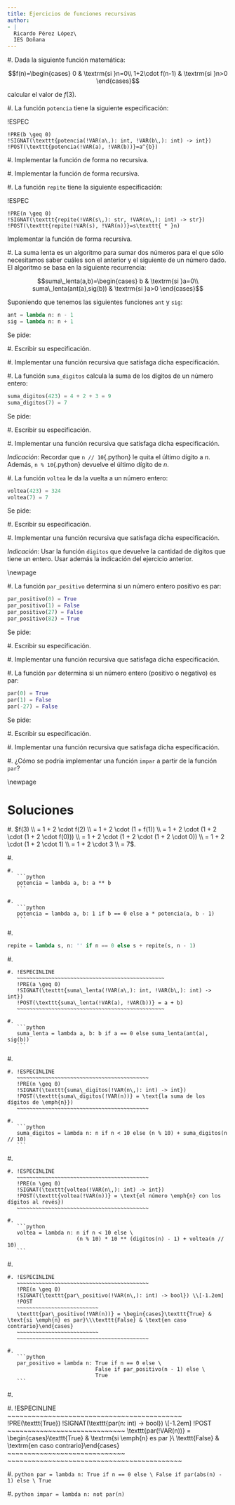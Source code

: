 ```yaml
---
title: Ejercicios de funciones recursivas
author:
- |
  Ricardo Pérez López\
  IES Doñana
---
```


#. Dada la siguiente función matemática:

   $$f(n)=\begin{cases}
   0 & \textrm{si }n=0\\
   1+2\cdot f(n-1) & \textrm{si }n>0
   \end{cases}$$
 
   calcular el valor de $f(3)$.

#. La función `potencia` tiene la siguiente especificación:

   !ESPEC
   ~~~~~~~~~~~~~~~~~~~~~~~~~~~~~~~~~~~~~~~~~~~~~~~~~~~~
   !PRE(b \geq 0)
   !SIGNAT(\texttt{potencia(!VAR(a\,): int, !VAR(b\,): int) -> int})
   !POST(\texttt{potencia(!VAR(a), !VAR(b))}=a^{b})
   ~~~~~~~~~~~~~~~~~~~~~~~~~~~~~~~~~~~~~~~~~~~~~~~~~~~~

   #. Implementar la función de forma no recursiva.

   #. Implementar la función de forma recursiva.

#. La función `repite` tiene la siguiente especificación:

   !ESPEC
   ~~~~~~~~~~~~~~~~~~~~~~~~~~~~~~~~~~~~~~~~~~~~~~~~~~~~
   !PRE(n \geq 0)
   !SIGNAT(\texttt{repite(!VAR(s\,): str, !VAR(n\,): int) -> str})
   !POST(\texttt{repite(!VAR(s), !VAR(n))}=s\texttt{ * }n)
   ~~~~~~~~~~~~~~~~~~~~~~~~~~~~~~~~~~~~~~~~~~~~~~~~~~~~

   Implementar la función de forma recursiva.

#. La suma lenta es un algoritmo para sumar dos números para el que
   sólo necesitamos saber cuáles son el anterior y el siguiente de un
   número dado. El algoritmo se basa en la siguiente recurrencia:

   $$suma\_lenta(a,b)=\begin{cases}
   b & \textrm{si }a=0\\
   suma\_lenta(ant(a),sig(b)) & \textrm{si }a>0
   \end{cases}$$

   Suponiendo que tenemos las siguientes funciones `ant` y `sig`:

   ```python
   ant = lambda n: n - 1
   sig = lambda n: n + 1
   ```

   Se pide:

   #. Escribir su especificación.

   #. Implementar una función recursiva que satisfaga dicha
      especificación.

#. La función `suma_digitos` calcula la suma de los dígitos de un
   número entero:
 
   ```python
   suma_digitos(423) = 4 + 2 + 3 = 9
   suma_digitos(7) = 7
   ```

   Se pide:

   #.  Escribir su especificación.

   #.  Implementar una función recursiva que satisfaga dicha
       especificación.

   *Indicación*: Recordar que `n // 10`{.python} le quita el último dígito a
   $n$. Además, `n % 10`{.python} devuelve el último dígito de $n$.

#. La función `voltea` le da la vuelta a un número entero:

   ```python
   voltea(423) = 324
   voltea(7) = 7
   ```

   Se pide:

   #.  Escribir su especificación.

   #.  Implementar una función recursiva que satisfaga dicha
       especificación.

   *Indicación*: Usar la función `digitos` que devuelve la cantidad de
   dígitos que tiene un entero. Usar además la indicación del ejercicio
   anterior.

   \newpage

#. La función `par_positivo` determina si un número entero positivo es
   par:

   ```python
   par_positivo(0) = True
   par_positivo(1) = False
   par_positivo(27) = False
   par_positivo(82) = True
   ```

   Se pide:

   #.  Escribir su especificación.

   #.  Implementar una función recursiva que satisfaga dicha
       especificación.

#. La función `par` determina si un número entero (positivo o negativo)
   es par:

   ```python
   par(0) = True
   par(1) = False
   par(-27) = False
   ```

   Se pide:

   #.  Escribir su especificación.

   #.  Implementar una función recursiva que satisfaga dicha
       especificación.

   #.  ¿Cómo se podría implementar una función `impar` a partir de la
       función `par`?
 
\newpage

# Soluciones

#. $f(3) \\
   = 1 + 2 \cdot f(2) \\
   = 1 + 2 \cdot (1 + f(1)) \\
   = 1 + 2 \cdot (1 + 2 \cdot (1 + 2 \cdot f(0))) \\
   = 1 + 2 \cdot (1 + 2 \cdot (1 + 2 \cdot 0)) \\
   = 1 + 2 \cdot (1 + 2 \cdot 1) \\
   = 1 + 2 \cdot 3 \\
   = 7$.

#.  

    #.
       ```python
       potencia = lambda a, b: a ** b
       ```

    #.
       ```python
       potencia = lambda a, b: 1 if b == 0 else a * potencia(a, b - 1)
       ```

#. 

   ```python
   repite = lambda s, n: '' if n == 0 else s + repite(s, n - 1)
   ```

#.   

    #. !ESPECINLINE
       ~~~~~~~~~~~~~~~~~~~~~~~~~~~~~~~~~~~~~~~~~~~~~~~
       !PRE(a \geq 0)
       !SIGNAT(\texttt{suma\_lenta(!VAR(a\,): int, !VAR(b\,): int) -> int})
       !POST(\texttt{suma\_lenta(!VAR(a), !VAR(b))} = a + b)
       ~~~~~~~~~~~~~~~~~~~~~~~~~~~~~~~~~~~~~~~~~~~~~~~

    #.
       ```python
       suma_lenta = lambda a, b: b if a == 0 else suma_lenta(ant(a), sig(b))
       ```

#.   

    #. !ESPECINLINE
       ~~~~~~~~~~~~~~~~~~~~~~~~~~~~~~~~~~~~~~~~~~
       !PRE(n \geq 0)
       !SIGNAT(\texttt{suma\_digitos(!VAR(n\,): int) -> int})
       !POST(\texttt{suma\_digitos(!VAR(n))} = \text{la suma de los dígitos de \emph{n}})
       ~~~~~~~~~~~~~~~~~~~~~~~~~~~~~~~~~~~~~~~~~~

    #.
       ```python
       suma_digitos = lambda n: n if n < 10 else (n % 10) + suma_digitos(n // 10)
       ```

#.   

    #. !ESPECINLINE
       ~~~~~~~~~~~~~~~~~~~~~~~~~~~~~~~~~~~~~~~~~~
       !PRE(n \geq 0)
       !SIGNAT(\texttt{voltea(!VAR(n\,): int) -> int})
       !POST(\texttt{voltea(!VAR(n))} = \text{el número \emph{n} con los dígitos al revés})
       ~~~~~~~~~~~~~~~~~~~~~~~~~~~~~~~~~~~~~~~~~~

    #.
       ```python
       voltea = lambda n: n if n < 10 else \
                          (n % 10) * 10 ** (digitos(n) - 1) + voltea(n // 10)
       ```

#.   

    #. !ESPECINLINE
       ~~~~~~~~~~~~~~~~~~~~~~~~~~~~~~~~~~~~~~~~~~
       !PRE(n \geq 0)
       !SIGNAT(\texttt{par\_positivo(!VAR(n\,): int) -> bool}) \\[-1.2em]
       !POST
       ~~~~~~~~~~~~~~~~~~~~~~~~~~
       \texttt{par\_positivo(!VAR(n))} = \begin{cases}\texttt{True} & \text{si \emph{n} es par}\\\texttt{False} & \text{en caso contrario}\end{cases}
       ~~~~~~~~~~~~~~~~~~~~~~~~~~
       ~~~~~~~~~~~~~~~~~~~~~~~~~~~~~~~~~~~~~~~~~~

    #.
       ```python
       par_positivo = lambda n: True if n == 0 else \
                                False if par_positivo(n - 1) else \
                                True
       ```

#. 

   #. !ESPECINLINE
      ~~~~~~~~~~~~~~~~~~~~~~~~~~~~~~~~~~~~~~~~~~~
      !PRE(\texttt{True})
      !SIGNAT(\texttt{par(n: int) -> bool}) \\[-1.2em]
      !POST
      ~~~~~~~~~~~~~~~~~~~~~~~~~~~~~
      \texttt{par(!VAR(n))} = \begin{cases}\texttt{True} & \textrm{si \emph{n} es par }\\ \texttt{False} & \textrm{en caso contrario}\end{cases}
      ~~~~~~~~~~~~~~~~~~~~~~~~~~~~~
      ~~~~~~~~~~~~~~~~~~~~~~~~~~~~~~~~~~~~~~~~~~~

   #.
      ```python
      par = lambda n: True if n == 0 else \
                      False if par(abs(n) - 1) else \
                      True
      ```

   #.
      ```python
      impar = lambda n: not par(n)
      ```
